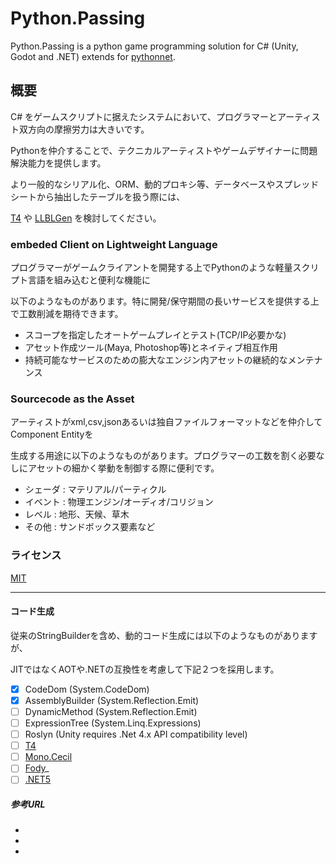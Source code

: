# Python.Passing
Python.Passing is a python game programming solution for C# (Unity, Godot and .NET)
extends for [pythonnet](http://pythonnet.github.io/).


## 概要
C# をゲームスクリプトに据えたシステムにおいて、プログラマーとアーティスト双方向の摩擦労力は大きいです。

Pythonを仲介することで、テクニカルアーティストやゲームデザイナーに問題解決能力を提供します。

より一般的なシリアル化、ORM、動的プロキシ等、データベースやスプレッドシートから抽出したテーブルを扱う際には、

[T4](https://docs.microsoft.com/ja-jp/visualstudio/modeling/code-generation-and-t4-text-templates?view=vs-2019) や [LLBLGen](https://www.llblgen.com/) を検討してください。


### embeded Client on Lightweight Language
プログラマーがゲームクライアントを開発する上でPythonのような軽量スクリプト言語を組み込むと便利な機能に

以下のようなものがあります。特に開発/保守期間の長いサービスを提供する上で工数削減を期待できます。

- スコープを指定したオートゲームプレイとテスト(TCP/IP必要かな)
- アセット作成ツール(Maya, Photoshop等)とネイティブ相互作用
- 持続可能なサービスのための膨大なエンジン内アセットの継続的なメンテナンス


### Sourcecode as the Asset
アーティストがxml,csv,jsonあるいは独自ファイルフォーマットなどを仲介してComponent Entityを

生成する用途に以下のようなものがあります。プログラマーの工数を割く必要なしにアセットの細かく挙動を制御する際に便利です。

- シェーダ : マテリアル/パーティクル
- イベント : 物理エンジン/オーディオ/コリジョン
- レベル : 地形、天候、草木
- その他 : サンドボックス要素など

### ライセンス
[MIT](./License.md)

---

#### コード生成
従来のStringBuilderを含め、動的コード生成には以下のようなものがありますが、

JITではなくAOTや.NETの互換性を考慮して下記２つを採用します。

- [x] CodeDom (System.CodeDom)
- [x] AssemblyBuilder (System.Reflection.Emit)
- [ ] DynamicMethod (System.Reflection.Emit)
- [ ] ExpressionTree (System.Linq.Expressions) 
- [ ] Roslyn (Unity requires .Net 4.x API compatibility level)
- [ ] [T4](http://neue.cc/2019/12/06_585.html)
- [ ] [Mono.Cecil](https://qiita.com/pCYSl5EDgo/items/4146989d08e169dde81d)
- [ ] [Fody](https://github.com/Fody/Fody)_
- [ ] [.NET5](https://devblogs.microsoft.com/dotnet/introducing-c-source-generators/)

##### 参考URL
- [](http://blog.shos.info/archives/2013/11/csharp_metaprogramming.html)
- [](https://ufcpp.net/study/csharp/misc_dynamic.html)
- [](http://neue.cc/2017/12/04_560.html)
